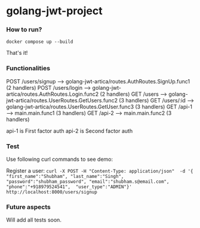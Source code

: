 # golang-jwt-project

<h3>How to run?</h3>

``docker compose up --build``

That's it!

<h3>Functionalities</h3>

 POST   /users/signup             --> golang-jwt-artica/routes.AuthRoutes.SignUp.func1 (2 handlers)
 POST   /users/login              --> golang-jwt-artica/routes.AuthRoutes.Login.func2 (2 handlers)
 GET    /users                    --> golang-jwt-artica/routes.UserRoutes.GetUsers.func2 (3 handlers)
 GET    /users/:id                --> golang-jwt-artica/routes.UserRoutes.GetUser.func3 (3 handlers)
 GET    /api-1                    --> main.main.func1 (3 handlers)
 GET    /api-2                    --> main.main.func2 (3 handlers)

api-1 is First factor auth
api-2 is Second factor auth

<h3>Test</h3>
Use following curl commands to see demo:

Register a user:
``curl -X POST -H "Content-Type: application/json"  -d '{
            "first_name":"Shubham",
            "last_name":"Singh",
            "password":"shubham_password",
            "email":"shubham.s@email.com", 
            "phone":"+918979524541", 
            "user_type":"ADMIN"}' 
http://localhost:8000/users/signup``

<h3> Future aspects </h3>

Will add all tests soon.